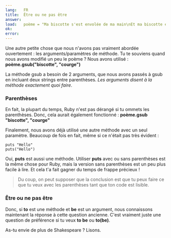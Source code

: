 ```yaml
---
lang:   FR
title:  Être ou ne pas être
answer:
load:   poème = "Ma biscotte s'est envolée de ma main\nEt ma biscotte est allée sur la lune.\nBla bla bla\n"
ok:
error:
---
```


Une autre petite chose que nous n'avons pas vraiment abordée ouvertement : les arguments/paramètres de méthode.
Tu te souviens quand nous avons modifié un peu le poème ? Nous avons utilisé :
__poème.gsub("biscotte", "courge")__

La méthode gsub a besoin de 2 arguments, que nous avons passés à gsub en incluant deux strings entre
parenthèses. _Les arguments disent à la méthode exactement quoi faire_.

### Parenthèses
En fait, la plupart du temps, Ruby n'est pas dérangé si tu ommets les parenthèses. Donc, cela aurait
également fonctionné :
__poème.gsub "biscotte", "courge"__

Finalement, nous avons déjà utilisé une autre méthode avec un seul paramètre. Beaucoup de fois en fait, même si ce n'était pas très
évident :

    puts "Hello"
    puts("Hello")

Oui, __puts__ est aussi une méthode. Utiliser __puts__ avec ou sans parenthèses est la même chose pour Ruby, mais la
version sans parenthèses est un peu plus facile à lire. Et cela t'a fait gagner du temps de frappe précieux !

> Du coup, on peut supposer que la conclusion est que tu peux faire ce que tu veux avec les parenthèses tant que ton
> code est lisible.

### Être ou ne pas être
Donc, si __to__ est une méthode et __be__ est un argument, nous connaissons maintenant la réponse à cette question ancienne.
C'est vraiment juste une question de préférence si tu veux __to be__ ou __to(be)__.

As-tu envie de plus de Shakespeare ? Lisons.
